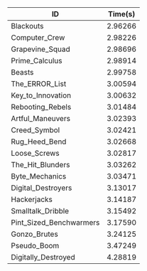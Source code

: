 |ID|Time(s)|
|-|-|
|Blackouts|2.96266|
|Computer_Crew|2.98226|
|Grapevine_Squad|2.98696|
|Prime_Calculus|2.98914|
|Beasts|2.99758|
|The_ERROR_List|3.00594|
|Key_to_Innovation|3.00632|
|Rebooting_Rebels|3.01484|
|Artful_Maneuvers|3.02393|
|Creed_Symbol|3.02421|
|Rug_Heed_Bend|3.02668|
|Loose_Screws|3.02817|
|The_Hit_Blunders|3.03262|
|Byte_Mechanics|3.03471|
|Digital_Destroyers|3.13017|
|Hackerjacks|3.14187|
|Smalltalk_Dribble|3.15492|
|Pint_Sized_Benchwarmers|3.17590|
|Gonzo_Brutes|3.24125|
|Pseudo_Boom|3.47249|
|Digitally_Destroyed|4.28819|
